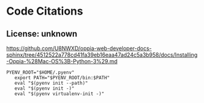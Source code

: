 # Code Citations

## License: unknown
https://github.com/U8NWXD/oppia-web-developer-docs-sphinx/tree/4512522a778cd41fa39eb16eaa47ad24c5a3b958/docs/Installing-Oppia-%28Mac-OS%3B-Python-3%29.md

```
PYENV_ROOT="$HOME/.pyenv"
   export PATH="$PYENV_ROOT/bin:$PATH"
   eval "$(pyenv init --path)"
   eval "$(pyenv init -)"
   eval "$(pyenv virtualenv-init -)"
   ```
```

